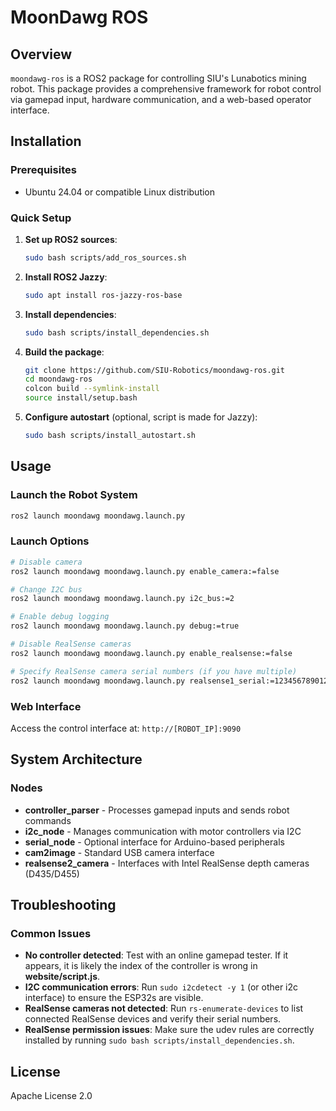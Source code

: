 # MoonDawg ROS

## Overview

`moondawg-ros` is a ROS2 package for controlling SIU's Lunabotics mining robot. This package provides a comprehensive framework for robot control via gamepad input, hardware communication, and a web-based operator interface.

## Installation

### Prerequisites

- Ubuntu 24.04 or compatible Linux distribution

### Quick Setup

1. **Set up ROS2 sources**:

   ```bash
   sudo bash scripts/add_ros_sources.sh
   ```

2. **Install ROS2 Jazzy**:

   ```bash
   sudo apt install ros-jazzy-ros-base
   ```

3. **Install dependencies**:

   ```bash
   sudo bash scripts/install_dependencies.sh
   ```

4. **Build the package**:

   ```bash
   git clone https://github.com/SIU-Robotics/moondawg-ros.git
   cd moondawg-ros
   colcon build --symlink-install
   source install/setup.bash
   ```

5. **Configure autostart** (optional, script is made for Jazzy):
   ```bash
   sudo bash scripts/install_autostart.sh
   ```

## Usage

### Launch the Robot System

```bash
ros2 launch moondawg moondawg.launch.py
```

### Launch Options

```bash
# Disable camera
ros2 launch moondawg moondawg.launch.py enable_camera:=false

# Change I2C bus
ros2 launch moondawg moondawg.launch.py i2c_bus:=2

# Enable debug logging
ros2 launch moondawg moondawg.launch.py debug:=true

# Disable RealSense cameras
ros2 launch moondawg moondawg.launch.py enable_realsense:=false

# Specify RealSense camera serial numbers (if you have multiple)
ros2 launch moondawg moondawg.launch.py realsense1_serial:=123456789012 realsense2_serial:=987654321098
```

### Web Interface

Access the control interface at: `http://[ROBOT_IP]:9090`

## System Architecture

### Nodes

- **controller_parser** - Processes gamepad inputs and sends robot commands
- **i2c_node** - Manages communication with motor controllers via I2C
- **serial_node** - Optional interface for Arduino-based peripherals
- **cam2image** - Standard USB camera interface
- **realsense2_camera** - Interfaces with Intel RealSense depth cameras (D435/D455)

## Troubleshooting

### Common Issues

- **No controller detected**: Test with an online gamepad tester. If it appears, it is likely the index of the controller is wrong in **website/script.js**.
- **I2C communication errors**: Run `sudo i2cdetect -y 1` (or other i2c interface) to ensure the ESP32s are visible.
- **RealSense cameras not detected**: Run `rs-enumerate-devices` to list connected RealSense devices and verify their serial numbers.
- **RealSense permission issues**: Make sure the udev rules are correctly installed by running `sudo bash scripts/install_dependencies.sh`.

## License

Apache License 2.0
